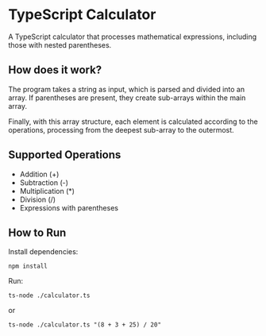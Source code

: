 # TypeScript Calculator

A TypeScript calculator that processes mathematical expressions, including those with nested parentheses.

## How does it work?
The program takes a string as input, which is parsed and divided into an array.
If parentheses are present, they create sub-arrays within the main array.

Finally, with this array structure, each element is calculated according to the operations, processing from the deepest sub-array to the outermost.


## Supported Operations

- Addition (+)
- Subtraction (-)
- Multiplication (*)
- Division (/)
- Expressions with parentheses

## How to Run

Install dependencies:

```
npm install
```


Run:

```
ts-node ./calculator.ts
```

or

```
ts-node ./calculator.ts "(8 + 3 + 25) / 20"
```
